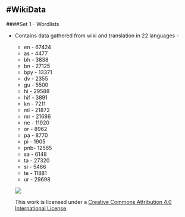 #WikiData
----------

####Set 1 - Wordlists

* Contains data gathered from wiki and translation in 22 languages -

  * en - 67424
  * as - 4477
  * bh - 3838
  * bn - 27125  
  * bpy - 13371  
  * dv -  2355
  * gu -  5500
  * hi - 29588  
  * hif - 3891  
  * kn -  7211  
  * ml - 21872
  * mr - 21686  
  * ne - 11920  
  * or -  8962  
  * pa -  8770
  * pi -  1905  
  * pnb-  12565  
  * sa -  6148  
  * ta - 27320  
  * si -  5466  
  * te - 11881
  * ur - 29698



  [<img src="https://i.creativecommons.org/l/by/4.0/88x31.png">](http://creativecommons.org/licenses/by/4.0)


  This work is licensed under a [Creative Commons Attribution 4.0 International License](http://creativecommons.org/licenses/by/4.0/).
